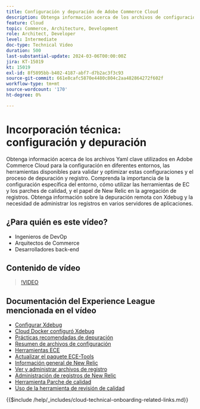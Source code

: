 ```yaml
---
title: Configuración y depuración de Adobe Commerce Cloud
description: Obtenga información acerca de los archivos de configuración, las herramientas de depuración y la administración de registros de Adobe Commerce Cloud, esenciales para DevOps, administradores de sistemas y desarrolladores back-end.
feature: Cloud
topic: Commerce, Architecture, Development
role: Architect, Developer
level: Intermediate
doc-type: Technical Video
duration: 500
last-substantial-update: 2024-03-06T00:00:00Z
jira: KT-15019
kt: 15019
exl-id: 8f5895bb-b402-4187-abf7-d7b2ac3f3c93
source-git-commit: 661e8cafc5870e4480c804c2aa482864272f602f
workflow-type: tm+mt
source-wordcount: '170'
ht-degree: 0%

---
```


# Incorporación técnica: configuración y depuración

Obtenga información acerca de los archivos Yaml clave utilizados en Adobe Commerce Cloud para la configuración en diferentes entornos, las herramientas disponibles para validar y optimizar estas configuraciones y el proceso de depuración y registro. Comprenda la importancia de la configuración específica del entorno, cómo utilizar las herramientas de EC y los parches de calidad, y el papel de New Relic en la agregación de registros. Obtenga información sobre la depuración remota con Xdebug y la necesidad de administrar los registros en varios servidores de aplicaciones.

## ¿Para quién es este vídeo?

- Ingenieros de DevOp
- Arquitectos de Commerce
- Desarrolladores back-end

## Contenido de vídeo

>[!VIDEO](https://video.tv.adobe.com/v/3427709?learn=on)

## Documentación del Experience League mencionada en el vídeo

- [Configurar Xdebug](https://experienceleague.adobe.com/docs/commerce-cloud-service/user-guide/develop/test/debug.html)
- [Cloud Docker configuró Xdebug](https://developer.adobe.com/commerce/cloud-tools/docker/test/configure-xdebug/)
- [Prácticas recomendadas de depuración](https://experienceleague.adobe.com/docs/commerce-operations/implementation-playbook/best-practices/development/debugging.html)
- [Resumen de archivos de configuración](https://experienceleague.adobe.com/docs/commerce-cloud-service/user-guide/configure/overview.html)
- [Herramientas ECE](https://experienceleague.adobe.com/docs/commerce-cloud-service/user-guide/dev-tools/ece-tools/package-overview.html)
- [Actualizar el paquete ECE-Tools](https://experienceleague.adobe.com/docs/commerce-cloud-service/user-guide/dev-tools/ece-tools/update-package.html)
- [Información general de New Relic](https://experienceleague.adobe.com/docs/commerce-cloud-service/user-guide/monitor/new-relic/new-relic-service.html)
- [Ver y administrar archivos de registro](https://experienceleague.adobe.com/docs/commerce-cloud-service/user-guide/develop/test/log-locations.html)
- [Administración de registros de New Relic](https://experienceleague.adobe.com/docs/commerce-cloud-service/user-guide/monitor/new-relic/log-management.html)
- [Herramienta Parche de calidad](https://experienceleague.adobe.com/tools/commerce-quality-patches/index.html)
- [Uso de la herramienta de revisión de calidad](https://experienceleague.adobe.com/docs/commerce-operations/tools/quality-patches-tool/usage.html)

{{$include /help/_includes/cloud-technical-onboarding-related-links.md}}

